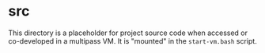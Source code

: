 src
===

This directory is a placeholder for project source code when accessed or co-developed in a multipass VM. It is "mounted" in the `start-vm.bash` script.


